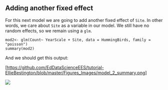 ## Adding another fixed effect 

For this next model we are going to add another fixed effect of `Site`. In other words, we care about `Site` as a variable in our model. We still have no random effects, so we remain using a `glm`. 

```
mod2<- glm(Count~ YearScale + Site, data = HummingBirds, family = "poisson")
summary(mod2)
```
And we should get this output: 

[https://github.com/EdDataScienceEES/tutorial-EllieBestington/blob/master/Figures_Images/model_2_summary.png]

![](../../blob/master/Figures_Images/model_2_summary.jpg)
